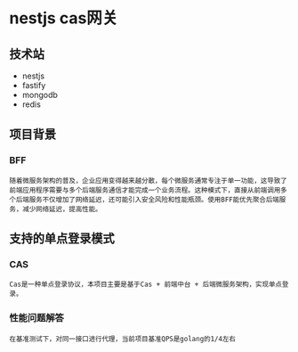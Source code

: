 # nestjs cas网关
## 技术站
+ nestjs
+ fastify
+ mongodb
+ redis

## 项目背景
### BFF
```text
随着微服务架构的普及，企业应用变得越来越分散，每个微服务通常专注于单一功能，这导致了前端应用程序需要与多个后端服务通信才能完成一个业务流程。这种模式下，直接从前端调用多个后端服务不仅增加了网络延迟，还可能引入安全风险和性能瓶颈。使用BFF能优先聚合后端服务，减少网络延迟，提高性能。
```

## 支持的单点登录模式
### CAS
```text
Cas是一种单点登录协议，本项目主要是基于Cas + 前端中台 + 后端微服务架构，实现单点登录。
```

### 性能问题解答
```
在基准测试下，对同一接口进行代理，当前项目基准QPS是golang的1/4左右
```

